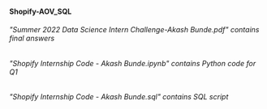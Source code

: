 #### Shopify-AOV_SQL
###### "Summer 2022 Data Science Intern Challenge-Akash Bunde.pdf" contains final answers
###### "Shopify Internship Code - Akash Bunde.ipynb" contains Python code for Q1
###### "Shopify Internship Code - Akash Bunde.sql" contains SQL script
